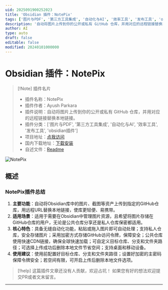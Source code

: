 ```yaml
---
uid: 2025091900252023
title: 'Obsidian 插件：NotePix'
tags: ['图片与PDF', '第三方工具集成', '自动化与AI', '效率工具', '发布工具', 'obsidian插件']
description: '自动将图片上传到你的公开或私有 GitHub 仓库，并用对应的远程链接替换本地链接。'
author: AI
type: auto
draft: false
editable: false
modified: 20240101000000
---
```


# Obsidian 插件：NotePix

> [!Note] 插件名片
> - 插件名称：NotePix
> - 插件作者：Ayush Parkara
> - 插件说明：自动将图片上传到你的公开或私有 GitHub 仓库，并用对应的远程链接替换本地链接。
> - 插件分类：['图片与PDF', '第三方工具集成', '自动化与AI', '效率工具', '发布工具', 'obsidian插件']
> - 项目地址：[点我访问](https://github.com/AyushParkara/NotePix)
> - 国内下载地址：[下载安装](https://pkmer.cn/products/plugin/pluginMarket/?notepix)
> - 自述文件：[Readme](https://ghproxy.net/https://raw.githubusercontent.com/AyushParkara/NotePix/master/README.md)

![NotePix](https://cdn.pkmer.cn/covers/notepix_external_0.gif!pkmer)

## 概述

### NotePix插件总结
1. **主要功能**：自动将Obsidian库中的图片、截图等资产上传到指定的GitHub仓库，用远程URL替换本地链接，使库更轻便、易携带。
2. **适用场景**：适用于需要在Obsidian中管理图片资源，且希望将图片存储在GitHub仓库的用户，无论是公共仓库分享还是私人仓库保密都适用。
3. **核心特色**：具备无缝自动化功能，粘贴或拖入图片即可自动处理；支持私人仓库，安全存储图片；采用加密方式存储GitHub访问令牌，保障安全；公共仓库使用快速CDN链接，确保全球快速加载；可自定义目标仓库、分支和文件夹路径；可选择上传成功后删除本地文件节省空间；支持桌面和移动设备。
4. **使用建议**：使用前配置好目标仓库、分支和文件夹路径；设置好加密的主密码保障令牌安全；若空间有限，可开启上传后删除本地文件选项。


> [!help] 
> 这篇插件文章还没有人贡献，欢迎占坑！
> 如果您有好的想法欢迎提交PR或者文末留言。
> 

---


